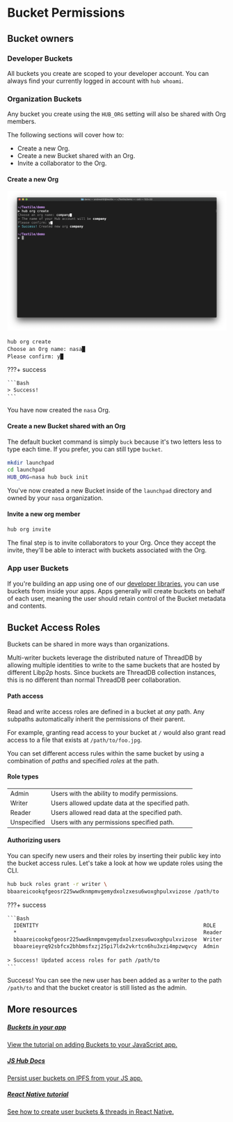 # Bucket Permissions

## Bucket owners

### Developer Buckets

All buckets you create are scoped to your developer account. You can always find your currently logged in account with `hub whoami`.

### Organization Buckets

Any bucket you create using the `HUB_ORG` setting will also be shared with Org members. 

The following sections will cover how to:

* Create a new Org.
* Create a new Bucket shared with an Org.
* Invite a collaborator to the Org.

#### Create a new Org

![](../images/hub-cli/hub_org_create.png)

```bash
hub org create
Choose an Org name: nasa█
Please confirm: y█
```

???+ success

    ```Bash
    > Success!
    ```

You have now created the `nasa` Org.

#### Create a new Bucket shared with an Org

The default bucket command is simply `buck` because it's two letters less to type each time. If you prefer, you can still type `bucket`.

```bash
mkdir launchpad
cd launchpad
HUB_ORG=nasa hub buck init
```

You've now created a new Bucket inside of the `launchpad` directory and owned by your `nasa` organization.

#### Invite a new org member

```bash
hub org invite
```

The final step is to invite collaborators to your Org. Once they accept the invite, they'll be able to interact with buckets associated with the Org.

### App user Buckets

If you're building an app using one of our [developer libraries](../hub/apis.md#libraries), you can use buckets from inside your apps. Apps generally will create buckets on behalf of each user, meaning the user should retain control of the Bucket metadata and contents.

## Bucket Access Roles

Buckets can be shared in more ways than organizations. 

Multi-writer buckets leverage the distributed nature of ThreadDB by allowing multiple identities to write to the same buckets that are hosted by different Libp2p hosts. Since buckets are ThreadDB collection instances, this is no different than normal ThreadDB peer collaboration.

#### Path access

Read and write access roles are defined in a bucket at *any* path. Any subpaths automatically inherit the permissions of their parent. 

For example, granting read access to your bucket at `/` would also grant read access to a file that exists at `/path/to/foo.jpg`. 

You can set different access rules within the same bucket by using a combination of *paths* and specified *roles* at the path. 
<!--
Seems like " by using combination of *paths* and specified *roles* at the path. " isn't clear or detailed enough as instructions.
- Albert Kim
 -->

#### Role types

| | |
| :------ | :------ |
| Admin | Users with the ability to modify permissions. |
| Writer | Users allowed update data at the specified path. |
| Reader | Users allowed read data at the specified path. |
| Unspecified | Users with any permissions specified path. |

#### Authorizing users

You can specify new users and their roles by inserting their public key into the bucket access rules. Let's take a look at how we update roles using the CLI. 

```bash
hub buck roles grant -r writer \
bbaareicookqfgeosr225wwdknmpmvgemydxolzxesu6woxghpulxvizose /path/to
```

???+ success

    ```Bash
      IDENTITY                                                     ROLE    
      *                                                            Reader  
      bbaareicookqfgeosr225wwdknmpmvgemydxolzxesu6woxghpulxvizose  Writer  
      bbaareieyrq92sbfcx2bhbmsfxzj25pi7ldx2vkrtcn6hu3xzi4mpzwqvcy  Admin   

    > Success! Updated access roles for path /path/to
    ```

Success! You can see the new user has been added as a writer to the path `/path/to` and that the bucket creator is still listed as the admin.

## More resources

<div class="txtl-options">
  <a href="../tutorials/hub/user-buckets/" class="box">
    <h5>Buckets in your app</h5>
    <p>View the tutorial on adding Buckets to your JavaScript app.</p>
  </a>
  <span class="box-space"> </span>
  <a href="https://textileio.github.io/js-textile" target="_blank" class="box">
    <h5>JS Hub Docs</h5>
    <p>Persist user buckets on IPFS from your JS app.</p>
  </a>
  <span class="box-space"> </span>
  <a href="../tutorials/react-native-buckets/" class="box">
    <h5>React Native tutorial</h5>
    <p>See how to create user buckets & threads in React Native.</p>
  </a>
</div>


